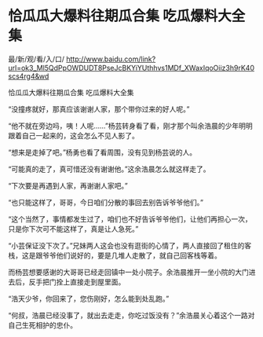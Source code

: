 # 恰瓜瓜大爆料往期瓜合集 吃瓜爆料大全集

最/新/观/看/入/口/ http://www.baidu.com/link?url=ok3_Ml5QdPpOWDUDT8PseJcBKYiYUthhvs1MDf_XWaxIqoOiiz3h9rK40scs4rg4&wd

恰瓜瓜大爆料往期瓜合集 吃瓜爆料大全集

“没撞疼就好，那真应该谢谢人家，那个带你过来的好人呢。”

“他不就在旁边吗，咦！人呢……”杨芸转身看了看，刚才那个叫余浩晨的少年明明跟着自己一起来的，这会怎么不见人影了。

“想来是走掉了吧。”杨勇也看了看周围，没有见到杨芸说的人。

“可能真的走了，真可惜还没有谢谢他。”这余浩晨怎么就这样走了。

“下次要是再遇到人家，再谢谢人家吧。”

“也只能这样了，哥哥，今日咱们分散的事回去别告诉爷爷他们。”

“这个当然了，事情都发生过了，咱们也不好告诉爷爷他们，让他们再担心一次，只是你下次可不能这样了，真是让人急死。”

“小芸保证没下次了。”兄妹两人这会也没有逛街的心情了，两人直接回了租住的客栈，这是跟爷爷他们说好的，要是几堆人走散了，就自己回客栈等着。

而杨芸想要感谢的大哥哥已经走回镇中一处小院子。余浩晨推开一坐小院的大门进去后，反手把门拴上直接走到屋里面。

“浩天少爷，你回来了，您伤刚好，怎么能到处乱跑。”

“何叔，浩晨已经没事了，就出去走走，你吃过饭没有？”余浩晨关心着这个一路对自己生死相护的忠仆。
